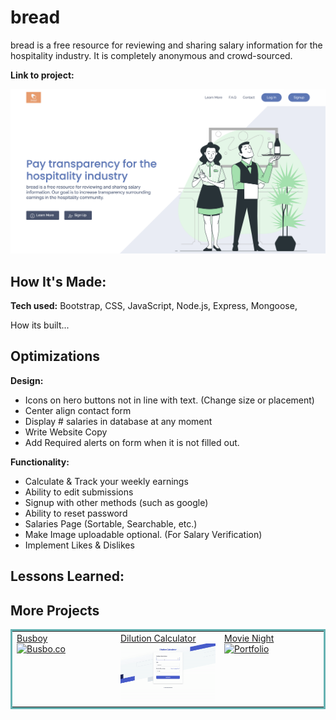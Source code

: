 # bread
bread is a free resource for reviewing and sharing salary information for the hospitality industry. It is completely anonymous and crowd-sourced.

**Link to project:** 

![alt tag](https://github.com/WilliamPasternak/bread/blob/main/breadHero.png)

## How It's Made:

**Tech used:** Bootstrap, CSS, JavaScript, Node.js, Express, Mongoose, 

How its built...

## Optimizations

**Design:**
- Icons on hero buttons not in line with text. (Change size or placement)
- Center align contact form
- Display # salaries in database at any moment
- Write Website Copy
- Add Required alerts on form when it is not filled out. 

**Functionality:**
- Calculate & Track your weekly earnings 
- Ability to edit submissions
- Signup with other methods (such as google)
- Ability to reset password
- Salaries Page (Sortable, Searchable, etc.)
- Make Image uploadable optional. (For Salary Verification)
- Implement Likes & Dislikes

## Lessons Learned:




## More Projects
<table bordercolor="#66b2b2">
  <tr>
    <td width="33.3%"  style="align:center;" valign="top">
<a target="_blank" href="https://github.com/WilliamPasternak/busboy">Busboy</a>
        <br />
      <a target="_blank" href="https://github.com/WilliamPasternak/busboy">
            <img src="https://github.com/WilliamPasternak/busboy/blob/main/busyboy.gif" width="100%"  alt="Busbo.co"/>
        </a>
    </td>
    <td width="33.3%" valign="top">
<a target="_blank" href="https://github.com/WilliamPasternak/Dilution-Calculator">Dilution Calculator</a> 
      <br />
        <a target="_blank" href="https://github.com/WilliamPasternak/Dilution-Calculator">
          <img src="https://github.com/WilliamPasternak/Dilution-Calculator/raw/main/Dilution.gif" width="100%" alt="Matching Card Game"/>
        </a>
    </td>
    <td width="33.3%" valign="top">
<a target="_blank" href="https://github.com/WilliamPasternak/MovieNight">Movie Night</a>
        <br />
        <a target="_blank" href="https://github.com/WilliamPasternak/MovieNight">
          <img src="https://github.com/WilliamPasternak/MovieNight/blob/main/MovieNight%20Walkthrough.gif" width="100%" alt="Portfolio"/>
        </a>
    </td>
  </tr>
</table>



